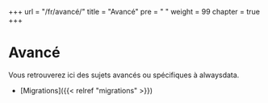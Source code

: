 +++
url = "/fr/avancé/"
title = "Avancé"
pre = "<i class='fas fa-fw fa-asterisk'></i> "
weight = 99
chapter = true
+++

# Avancé

Vous retrouverez ici des sujets avancés ou spécifiques à alwaysdata.

- [Migrations]({{< relref "migrations" >}})

